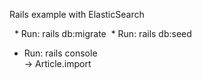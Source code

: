 Rails example with ElasticSearch

  * Run: rails db:migrate
 * Run: rails db:seed 
* Run: rails console        
        -> Article.import 


